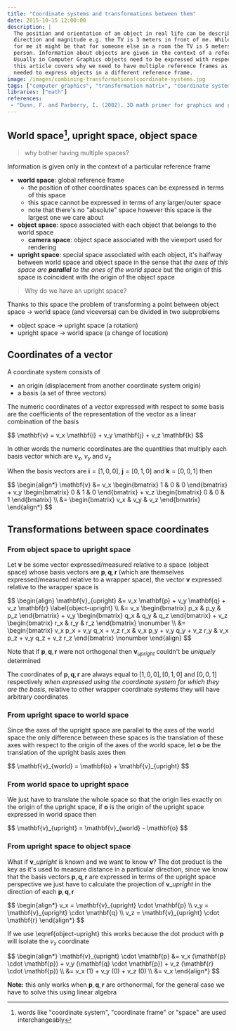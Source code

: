 ```yaml
---
title: "Coordinate systems and transformations between them"
date: 2015-10-15 12:00:00
description: |
  The position and orientation of an object in real life can be described with
  direction and magnitude e.g. the TV is 3 meters in front of me. While that description is good
  for me it might be that for someone else in a room the TV is 5 meters to the right of that
  person. Information about objects are given in the context of a reference frame.
  Usually in Computer Graphics objects need to be expressed with respect to the camera frame,
  this article covers why we need to have multiple reference frames as well as the math
  needed to express objects in a different reference frame.
image: /images/combining-transformations!coordinate-systems.jpg
tags: ["computer graphics", "transformation matrix", "coordinate systems", "object space", "upright space", "world space"]
libraries: ["math"]
references:
 - "Dunn, F. and Parberry, I. (2002). 3D math primer for graphics and game development. Plano, Tex.: Wordware Pub."
---
```


## World space[^space], upright space, object space

> why bother having multiple spaces?

Information is given only in the context of a particular reference frame

- **world space**: global reference frame
  - the position of other coordinates spaces can be expressed in terms of this space
  - this space cannot be expressed in terms of any larger/outer space
  - note that there's no "absolute" space however this space is the largest one we care about
- **object space**: space associated with each object that belongs to the world space
  - **camera space**: object space associated with the viewport used for rendering
- **upright space**: special space associated with each object, it's halfway between world space and object space in the sense that *the axes of this space are **parallel** to the ones of the world space* but the origin of this space is coincident with the origin of the object space

> Why do we have an upright space?

 Thanks to this space the problem of transforming a point between object space -> world space (and viceversa) can be divided in two subproblems

- object space -> upright space (a rotation)
- upright space -> world space (a change of location)

## Coordinates of a vector

A coordinate system consists of

- an origin (displacement from another coordinate system origin)
- a basis (a set of three vectors)

The numeric coordinates of a vector expressed with respect to some basis are the coefficients of the representation of the vector as a linear combination of the basis

<div>$$
\mathbf{v} = v_x \mathbf{i} + v_y \mathbf{j} + v_z \mathbf{k}
$$</div>

In other words the numeric coordinates are the quantities that multiply each basis vector which are $v_x$, $v_y$ and $v_z$

When the basis vectors are $\mathbf{i} = [1, 0, 0]$, $\mathbf{j} = [0, 1, 0]$ and $\mathbf{k} = [0, 0, 1]$ then

<div>$$
\begin{align*}
\mathbf{v} &= v_x \begin{bmatrix} 1 & 0 & 0 \end{bmatrix} + v_y \begin{bmatrix} 0 & 1 & 0 \end{bmatrix} + v_z \begin{bmatrix} 0 & 0 & 1 \end{bmatrix} \\
&= \begin{bmatrix} v_x & v_y & v_z \end{bmatrix}
\end{align*}
$$</div>

## Transformations between space coordinates

### From object space to upright space

Let $\mathbf{v}$ be some vector expressed/measured relative to a space (object space) whose basis vectors are $\mathbf{p}, \mathbf{q}, \mathbf{r}$ (which are themselves expressed/measured relative to a wrapper space), the vector $\mathbf{v}$ expressed relative to the wrapper space is

<div>$$
\begin{align}
\mathbf{v}_{upright} &= v_x \mathbf{p} + v_y \mathbf{q} + v_z \mathbf{r} \label{object-upright} \\
&= v_x \begin{bmatrix} p_x & p_y & p_z \end{bmatrix} + v_y \begin{bmatrix} q_x & q_y & q_z \end{bmatrix} + v_z \begin{bmatrix} r_x & r_y & r_z \end{bmatrix} \nonumber \\
&= \begin{bmatrix}
v_x p_x + v_y q_x + v_z r_x &
v_x p_y + v_y q_y + v_z r_y &
v_x p_z + v_y q_z + v_z r_z
\end{bmatrix}  \nonumber
\end{align}
$$</div>

Note that if $\mathbf{p}, \mathbf{q}, \mathbf{r}$ were not orthogonal then $\mathbf{v}_{upright}$ couldn't be *uniquely* determined

The coordinates of $\mathbf{p}, \mathbf{q}, \mathbf{r}$ are always equal to $[1, 0, 0], [0, 1, 0]$ and $[0, 0, 1]$ respectively *when expressed using the coordinate system for which they are the basis*, relative to other wrapper coordinate systems they will have arbitrary coordinates

### From upright space to world space

Since the axes of the upright space are parallel to the axes of the world space the only difference between these spaces is the translation of these axes with respect to the origin of the axes of the world space, let $\mathbf{o}$ be the translation of the upright basis axes then

<div>$$
\mathbf{v}_{world} = \mathbf{o} + \mathbf{v}_{upright}
$$</div>

### From world space to upright space

We just have to translate the whole space so that the origin lies exactly on the origin of the upright space, if $\mathbf{o}$ is the origin of the upright space expressed in world space then

<div>$$
\mathbf{v}_{upright} = \mathbf{v}_{world} - \mathbf{o}
$$</div>

### From upright space to object space

What if $\mathbf{v}\_{upright}$ is known and we want to know $\mathbf{v}$? The dot product is the key as it's used to measure distance in a particular direction, since we know that the basis vectors $\mathbf{p}, \mathbf{q}, \mathbf{r}$ are expressed in terms of the upright space perspective we just have to calculate the projection of $\mathbf{v}\_{upright}$ in the direction of each $\mathbf{p}, \mathbf{q}, \mathbf{r}$

<div>$$
\begin{align*}
v_x = \mathbf{v}_{upright} \cdot \mathbf{p} \\
v_y = \mathbf{v}_{upright} \cdot \mathbf{q} \\
v_z = \mathbf{v}_{upright} \cdot \mathbf{r}
\end{align*}
$$</div>

If we use \eqref{object-upright} this works because the dot product with $\mathbf{p}$ will isolate the $v_x$ coordinate

<div>$$
\begin{align*}
\mathbf{v}_{upright} \cdot \mathbf{p} &= v_x (\mathbf{p} \cdot \mathbf{p}) + v_y (\mathbf{q} \cdot \mathbf{p}) + v_z (\mathbf{r} \cdot \mathbf{p}) \\
&= v_x (1) + v_y (0) + v_z (0) \\
&= v_x
\end{align*}
$$</div>

**Note:** this only works when $\mathbf{p}, \mathbf{q}, \mathbf{r}$ are orthonormal, for the general case we have to solve this using linear algebra

[^space]: words like "coordinate system", "coordinate frame" or "space" are used interchangeably

